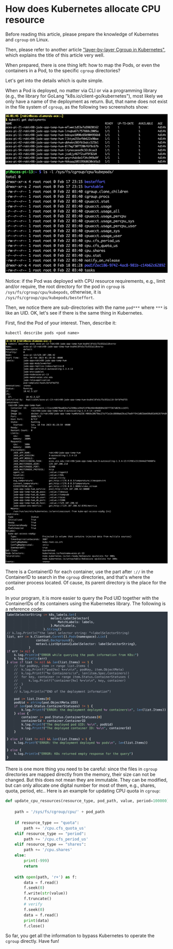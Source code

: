 
# How does Kubernetes allocate CPU resource

Before reading this article, please prepare the knowledge of Kubernetes and `cgroup` on Linux.

Then, please refer to another article ["layer-by-layer Cgroup in Kubernetes"](https://medium.com/geekculture/layer-by-layer-cgroup-in-kubernetes-c4e26bda676c), which explains the title of this article very well.

When prepared, there is one thing left: how to map the Pods, or even the containers in a Pod, to the specific `cgroup` directories?

Let's get into the details which is quite simple.

When a Pod is deployed, no matter via CLI or via a programming library (e.g., the library for GoLang "k8s.io/client-go/kubernetes"), most likely we only have a name of the deployment as return. But, that name does not exist in the file system of `cgroup`, as the following two screenshots show:

![K3s deployments by name](https://github.com/robin98sun/AmazingLife-Articles/raw/master/tutorials/resources/Screenshot%202023-02-22%20at%204.02.01%20PM.png)

![cgroup CPU directory](https://github.com/robin98sun/AmazingLife-Articles/raw/master/tutorials/resources/Screenshot%202023-02-22%20at%204.02.17%20PM.png)

Notice: if the Pod was deployed with CPU resource requirements, e.g., limit and/or require, the root directory for the pod in `cgroup` is `/sys/fs/cgroup/cpu/kubepods`, otherwise, it is `/sys/fs/cgroup/cpu/kubepods/besteffort`.

Then, we notice there are sub-directories with the name `pod***` where `***` is like an UID. OK, let's see if there is the same thing in Kubernetes.

First, find the Pod of your interest. Then, describe it:
```
kubectl describe pods <pod name>
```
![](https://github.com/robin98sun/AmazingLife-Articles/raw/master/tutorials/resources/Screenshot%202023-02-22%20at%204.17.37%20PM.png)

There is a ContainerID for each container, use the part after `://` in the ContainerID to search in the `cgroup` directories, and that's where the container process located. Of cause, its parent directory is the place for the pod.


In your program, it is more easier to query the Pod UID together with the ContainerIDs of its containers using the Kubernetes library. The following is a reference code:
![](https://github.com/robin98sun/AmazingLife-Articles/raw/master/tutorials/resources/Screenshot%202023-02-22%20at%204.21.49%20PM.png)

There is one more thing you need to be careful: since the files in `cgroup` directories are mapped directly from the memory, their size can not be changed. But this does not mean they are immutable. They can be modified, but can only allocate one digital number for most of them, e.g., shares, quota, period, etc.. Here is an example for updating CPU quota in `cgroup`:
```python
def update_cpu_resources(resource_type, pod_path, value, period=100000):

    path = '/sys/fs/cgroup/cpu/' + pod_path

    if resource_type == "quota":
        path += '/cpu.cfs_quota_us'
    elif resource_type == "period":
        path += '/cpu.cfs_period_us'
    elif resource_type == "shares":
        path += '/cpu.shares'
    else:
        print(-999)
        return

    with open(path, 'r+') as f:
        data = f.read()
        f.seek(0)
        f.write(str(value))
        f.truncate()
        # verify
        f.seek(0)
        data = f.read()
        print(data)
        f.close()
```

So far, you get all the information to bypass Kubernetes to operate the `cgroup` directly. Have fun!
